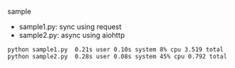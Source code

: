 sample
- sample1.py: sync using request
- sample2.py: async using aiohttp

```
python sample1.py  0.21s user 0.10s system 8% cpu 3.519 total
python sample2.py  0.28s user 0.08s system 45% cpu 0.792 total
```

